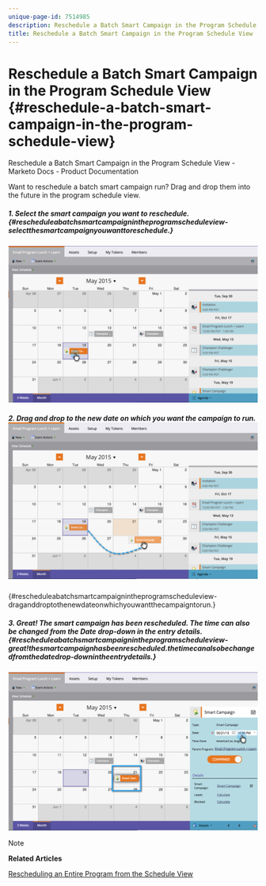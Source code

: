 ```yaml
---
unique-page-id: 7514985
description: Reschedule a Batch Smart Campaign in the Program Schedule View - Marketo Docs - Product Documentation
title: Reschedule a Batch Smart Campaign in the Program Schedule View
---
```


# Reschedule a Batch Smart Campaign in the Program Schedule View {#reschedule-a-batch-smart-campaign-in-the-program-schedule-view}

Reschedule a Batch Smart Campaign in the Program Schedule View - Marketo Docs - Product Documentation

Want to reschedule a batch smart campaign run? Drag and drop them into the future in the program schedule view.

##### 1. Select the smart campaign you want to reschedule.  {#rescheduleabatchsmartcampaignintheprogramscheduleview-selectthesmartcampaignyouwanttoreschedule.}

![](assets/image2015-5-19-12-3a8-3a28.png)

##### 2. Drag and drop to the new date on which you want the campaign to run. ![](assets/image2015-5-19-12-3a12-3a1.png)

{#rescheduleabatchsmartcampaignintheprogramscheduleview-draganddroptothenewdateonwhichyouwantthecampaigntorun.}

##### 3. Great! The smart campaign has been rescheduled. The time can also be changed from the Date drop-down in the entry details. {#rescheduleabatchsmartcampaignintheprogramscheduleview-great!thesmartcampaignhasbeenrescheduled.thetimecanalsobechangedfromthedatedrop-downintheentrydetails.}

![](assets/image2015-5-19-12-3a15-3a38.png)

>[!NOTE]
>
>**Related Articles**
>
>[Rescheduling an Entire Program from the Schedule View](rescheduling-an-entire-program-from-the-schedule-view.md)

